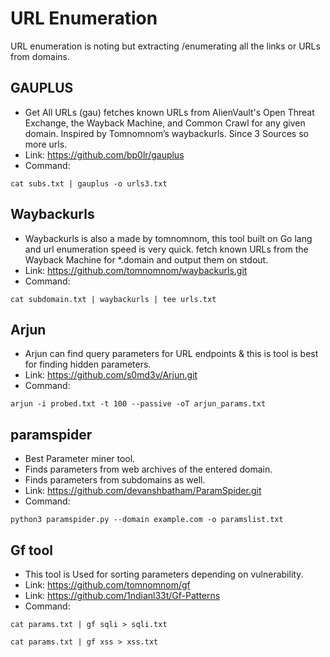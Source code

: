 # URL Enumeration

URL enumeration is noting but extracting /enumerating all the links or URLs from domains.

## GAUPLUS

- Get All URLs (gau) fetches known URLs from AlienVault's Open Threat Exchange, the Wayback Machine, and Common Crawl for any given domain. Inspired by Tomnomnom’s waybackurls. Since 3 Sources so more urls.
- Link: https://github.com/bp0lr/gauplus
- Command:
```shell
cat subs.txt | gauplus -o urls3.txt
```
## Waybackurls

- Waybackurls is also a made by tomnomnom, this tool built on Go lang and url enumeration speed is very quick. fetch known URLs from the Wayback Machine for *.domain and output them on stdout.
- Link: https://github.com/tomnomnom/waybackurls.git
- Command:
```shell
cat subdomain.txt | waybackurls | tee urls.txt
```
## Arjun

- Arjun can find query parameters for URL endpoints & this is tool is best for finding hidden parameters.
- Link: https://github.com/s0md3v/Arjun.git
- Command:
```shell
arjun -i probed.txt -t 100 --passive -oT arjun_params.txt
```
## paramspider

- Best Parameter miner tool.
- Finds parameters from web archives of the entered domain.
- Finds parameters from subdomains as well.
- Link: https://github.com/devanshbatham/ParamSpider.git
- Command:
```shell
python3 paramspider.py --domain example.com -o paramslist.txt
```
## Gf tool

- This tool is Used for sorting parameters depending on vulnerability.
- Link: https://github.com/tomnomnom/gf
- Link: https://github.com/1ndianl33t/Gf-Patterns
- Command:
```shell
cat params.txt | gf sqli > sqli.txt
```
```shell
cat params.txt | gf xss > xss.txt
```
